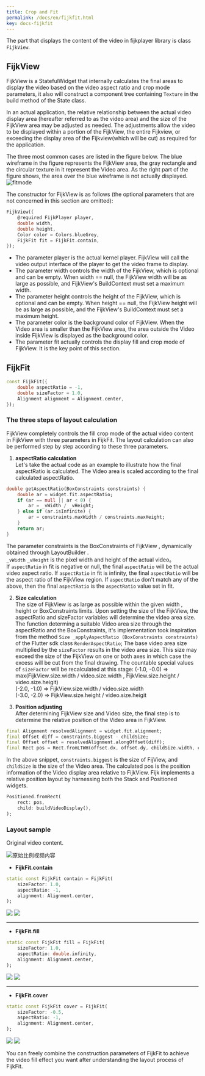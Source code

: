 ```yaml
---
title: Crop and Fit
permalink: /docs/en/fijkfit.html
key: docs-fijkfit
---
```


The part that displays the content of the video in fijkplayer library is class `FijkView`.


## FijkView 

FijkView is a StatefulWidget that internally calculates the final areas to display the video based on the video aspect ratio and crop mode parameters, it also will construct a component tree containing `Texture` in the build method of the State class.

In an actual application, the relative relationship between the actual video display area (hereafter referred to as the video area) and the size of the FijkView area may be adjusted as needed. The adjustments allow the video to be displayed within a portion of the FijkView, the entire Fijkview, or exceeding the display area of the Fijkview(which will be cut) as required for the application. 


The three most common cases are listed in the figure below. The blue wireframe in the figure represents the FijkView area, the gray rectangle and the circular texture in it represent the Video area. As the right part of the figure shows, the area over the blue wireframe is not actually displayed.
![fitmode](https://user-images.githubusercontent.com/51129600/62952370-17da7580-be1e-11e9-9621-4778e39da226.jpeg)

<!-- ## 构造参数 -->

The constructor for FijkView is as follows (the optional parameters that are not concerned in this section are omitted):
```dart
FijkView({
    @required FijkPlayer player,
    double width,
    double height,
    Color color = Colors.blueGrey,
    FijkFit fit = FijkFit.contain,
});
```

* The parameter player is the actual kernel player. FijkView will call the video output interface of the player to get the video frame to display.  
* The parameter width controls the width of the FijkView, which is optional and can be empty. When width == null, the FijkView width will be as large as possible, and FijkView's BuildContext must set a maximum width.
* The parameter height controls the height of the FijkView, which is optional and can be empty. When height == null, the FijkView height will be as large as possible, and the FijkView's BuildContext must set a maximum height.
* The parameter color is the background color of FijkView. When the Video area is smaller than the FijkView area, the area outside the Video inside FijkView is displayed as the background color.
* The parameter fit actually controls the display fill and crop mode of FijkView. It is the key point of this section.


## FijkFit  

```dart
const FijkFit({
    double aspectRatio = -1,
    double sizeFactor = 1.0,
    Alignment alignment = Alignment.center,
});
```


### The three steps of layout calculation

FijkView completely controls the fill crop mode of the actual video content in FijkView with three parameters in FijkFit. The layout calculation can also be performed step by step according to these three parameters.


1. **aspectRatio calculation**  
Let's take the actual code as an example to illustrate how the final aspectRatio is calculated.
The Video area is scaled according to the final calculated aspectRatio.
```dart
double getAspectRatio(BoxConstraints constraints) {
    double ar = widget.fit.aspectRatio;
    if (ar == null || ar < 0) {
        ar = _vWidth / _vHeight;
    } else if (ar.isInfinite) {
        ar = constraints.maxWidth / constraints.maxHeight;
    }
    return ar;
}
```
The parameter constraints is the BoxConstraints of FijkView , dynamically obtained through LayoutBuilder .  
`_vWidth` `_vHeight` is the pixel width and height of the actual video。  
If `aspectRatio` in fit is negative or null, the final `aspectRatio` will be the actual video aspect ratio.
If `aspectRatio` in fit is infinity, the final `aspectRatio` will be the aspect ratio of the FijkView region.
If `aspectRatio` don't match any of the above, then the final `aspectRatio` is the `aspectRatio` value set in fit.

2. **Size calculation**  
The size of FijkView is as large as possible within the given width , height or BoxConstraints limits.
Upon setting the size of the FijkView, the aspectRatio and sizeFactor variables will determine the video area size. 
The function determing a suitable Video area size through the aspectRatio and the BoxConstraints, it's implementation took inspiration from the method  `Size _applyAspectRatio (BoxConstraints constraints)` of the Flutter sdk class `RenderAspectRatio`;
The base video area size multiplied by the `sizeFactor` results in the video area size. This size may exceed the size of the FijkView on one or both axes in which case the excess will be cut from the final drawing.
The countable special values ​​of `sizeFactor` will be recalculated at this stage:
(-1.0, -0.0)  => max(FijkView.size.width / video.size.width , FijkView.size.height / video.size.heigit)  
(-2.0, -1.0)  => FijkView.size.width / video.size.width  
(-3.0, -2.0)  => FijkView.size.height / video.size.heigit  

3. **Position adjusting**  
After determining FijkView size and Video size, the final step is to determine the relative position of the Video area in FijkView.
```dart
final Alignment resolvedAlignment = widget.fit.alignment;
final Offset diff = constraints.biggest - childSize;
final Offset offset = resolvedAlignment.alongOffset(diff);
final Rect pos = Rect.fromLTWH(offset.dx, offset.dy, childSize.width, childSize.height);
```
In the above snippet, `constraints.biggest` is the size of FijView, and `childSize` is the size of the Video area. The calculated pos is the position information of the Video display area relative to FijkView.
Fijk implements a relative position layout by harnessing both the Stack and Positioned widgets.
```dart
Positioned.fromRect(
    rect: pos,
    child: buildVideoDisplay(),
);
```

### Layout sample

Original video content.

<img style="max-width: 360px" src="https://user-images.githubusercontent.com/51129600/62949697-4144d280-be19-11e9-990a-f5ccaef8a3b4.jpeg" alt="原始比例视频内容"/>

* **FijkFit.contain**

```dart
static const FijkFit contain = FijkFit(
    sizeFactor: 1.0,
    aspectRatio: -1,
    alignment: Alignment.center,
);
```

<img style="max-width: 260px" src="https://user-images.githubusercontent.com/51129600/62995035-8278c900-be91-11e9-87bd-a81dcb5abe06.jpeg"/>
<img style="max-height: 260px" src="https://user-images.githubusercontent.com/51129600/62995060-a2a88800-be91-11e9-8565-c0c32180484a.jpeg"/>


-------

* **FijkFit.fill**

```dart
static const FijkFit fill = FijkFit(
    sizeFactor: 1.0,
    aspectRatio: double.infinity,
    alignment: Alignment.center,
);
```

<img style="max-width: 260px" src="https://user-images.githubusercontent.com/51129600/62995565-b2c16700-be93-11e9-807b-842ba0c63e13.jpeg"/>
<img style="max-height: 260px" src="https://user-images.githubusercontent.com/51129600/62995569-b654ee00-be93-11e9-96d4-c70a003d65b8.jpeg"/>



-------

* **FijkFit.cover**

```dart
static const FijkFit cover = FijkFit(
    sizeFactor: -0.5,
    aspectRatio: -1,
    alignment: Alignment.center,
);
```

<img style="max-width: 260px" src="https://user-images.githubusercontent.com/51129600/62995770-aee21480-be94-11e9-8ab2-dab28f237024.jpeg"/>
<img style="max-height: 260px" src="https://user-images.githubusercontent.com/51129600/62995766-ab4e8d80-be94-11e9-9a22-0c4e4ae7d469.jpeg"/>

You can freely combine the construction parameters of FijkFit to achieve the video fill effect you want after understanding the layout process of FijkFit.